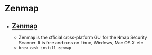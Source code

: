 # Zenmap
- [Zenmap](https://nmap.org/zenmap/)
  - 
  - Zenmap is the official cross-platform GUI for the Nmap Security Scanner.  It is free and runs on Linux, Windows, Mac OS X, etc.
  - `brew cask install zenmap`
